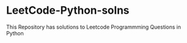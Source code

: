 # LeetCode-Python-solns

This Repository has solutions to Leetcode Programmming Questions in Python
